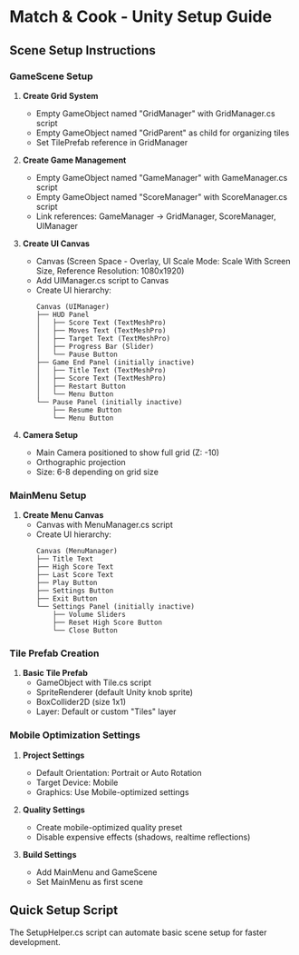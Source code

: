 # Match & Cook - Unity Setup Guide

## Scene Setup Instructions

### GameScene Setup
1. **Create Grid System**
   - Empty GameObject named "GridManager" with GridManager.cs script
   - Empty GameObject named "GridParent" as child for organizing tiles
   - Set TilePrefab reference in GridManager

2. **Create Game Management**
   - Empty GameObject named "GameManager" with GameManager.cs script
   - Empty GameObject named "ScoreManager" with ScoreManager.cs script
   - Link references: GameManager → GridManager, ScoreManager, UIManager

3. **Create UI Canvas**
   - Canvas (Screen Space - Overlay, UI Scale Mode: Scale With Screen Size, Reference Resolution: 1080x1920)
   - Add UIManager.cs script to Canvas
   - Create UI hierarchy:
     ```
     Canvas (UIManager)
     ├── HUD Panel
     │   ├── Score Text (TextMeshPro)
     │   ├── Moves Text (TextMeshPro)
     │   ├── Target Text (TextMeshPro)
     │   ├── Progress Bar (Slider)
     │   └── Pause Button
     ├── Game End Panel (initially inactive)
     │   ├── Title Text (TextMeshPro)
     │   ├── Score Text (TextMeshPro)
     │   ├── Restart Button
     │   └── Menu Button
     └── Pause Panel (initially inactive)
         ├── Resume Button
         └── Menu Button
     ```

4. **Camera Setup**
   - Main Camera positioned to show full grid (Z: -10)
   - Orthographic projection
   - Size: 6-8 depending on grid size

### MainMenu Setup
1. **Create Menu Canvas**
   - Canvas with MenuManager.cs script
   - Create UI hierarchy:
     ```
     Canvas (MenuManager)
     ├── Title Text
     ├── High Score Text
     ├── Last Score Text
     ├── Play Button
     ├── Settings Button
     ├── Exit Button
     └── Settings Panel (initially inactive)
         ├── Volume Sliders
         ├── Reset High Score Button
         └── Close Button
     ```

### Tile Prefab Creation
1. **Basic Tile Prefab**
   - GameObject with Tile.cs script
   - SpriteRenderer (default Unity knob sprite)
   - BoxCollider2D (size 1x1)
   - Layer: Default or custom "Tiles" layer

### Mobile Optimization Settings
1. **Project Settings**
   - Default Orientation: Portrait or Auto Rotation
   - Target Device: Mobile
   - Graphics: Use Mobile-optimized settings

2. **Quality Settings**
   - Create mobile-optimized quality preset
   - Disable expensive effects (shadows, realtime reflections)

3. **Build Settings**
   - Add MainMenu and GameScene
   - Set MainMenu as first scene

## Quick Setup Script
The SetupHelper.cs script can automate basic scene setup for faster development.
